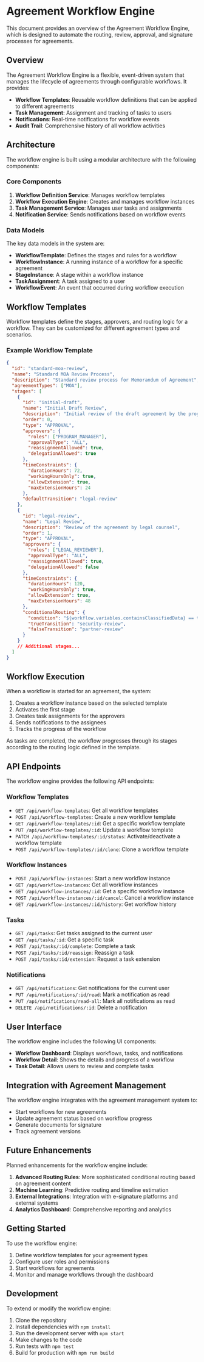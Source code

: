 # Agreement Workflow Engine

This document provides an overview of the Agreement Workflow Engine, which is designed to automate the routing, review, approval, and signature processes for agreements.

## Overview

The Agreement Workflow Engine is a flexible, event-driven system that manages the lifecycle of agreements through configurable workflows. It provides:

- **Workflow Templates**: Reusable workflow definitions that can be applied to different agreements
- **Task Management**: Assignment and tracking of tasks to users
- **Notifications**: Real-time notifications for workflow events
- **Audit Trail**: Comprehensive history of all workflow activities

## Architecture

The workflow engine is built using a modular architecture with the following components:

### Core Components

1. **Workflow Definition Service**: Manages workflow templates
2. **Workflow Execution Engine**: Creates and manages workflow instances
3. **Task Management Service**: Manages user tasks and assignments
4. **Notification Service**: Sends notifications based on workflow events

### Data Models

The key data models in the system are:

- **WorkflowTemplate**: Defines the stages and rules for a workflow
- **WorkflowInstance**: A running instance of a workflow for a specific agreement
- **StageInstance**: A stage within a workflow instance
- **TaskAssignment**: A task assigned to a user
- **WorkflowEvent**: An event that occurred during workflow execution

## Workflow Templates

Workflow templates define the stages, approvers, and routing logic for a workflow. They can be customized for different agreement types and scenarios.

### Example Workflow Template

```json
{
  "id": "standard-moa-review",
  "name": "Standard MOA Review Process",
  "description": "Standard review process for Memorandum of Agreement",
  "agreementTypes": ["MOA"],
  "stages": [
    {
      "id": "initial-draft",
      "name": "Initial Draft Review",
      "description": "Initial review of the draft agreement by the program manager",
      "order": 0,
      "type": "APPROVAL",
      "approvers": {
        "roles": ["PROGRAM_MANAGER"],
        "approvalType": "ALL",
        "reassignmentAllowed": true,
        "delegationAllowed": true
      },
      "timeConstraints": {
        "durationHours": 72,
        "workingHoursOnly": true,
        "allowExtension": true,
        "maxExtensionHours": 24
      },
      "defaultTransition": "legal-review"
    },
    {
      "id": "legal-review",
      "name": "Legal Review",
      "description": "Review of the agreement by legal counsel",
      "order": 1,
      "type": "APPROVAL",
      "approvers": {
        "roles": ["LEGAL_REVIEWER"],
        "approvalType": "ALL",
        "reassignmentAllowed": true,
        "delegationAllowed": false
      },
      "timeConstraints": {
        "durationHours": 120,
        "workingHoursOnly": true,
        "allowExtension": true,
        "maxExtensionHours": 48
      },
      "conditionalRouting": {
        "condition": "${workflow.variables.containsClassifiedData} == true",
        "trueTransition": "security-review",
        "falseTransition": "partner-review"
      }
    }
    // Additional stages...
  ]
}
```

## Workflow Execution

When a workflow is started for an agreement, the system:

1. Creates a workflow instance based on the selected template
2. Activates the first stage
3. Creates task assignments for the approvers
4. Sends notifications to the assignees
5. Tracks the progress of the workflow

As tasks are completed, the workflow progresses through its stages according to the routing logic defined in the template.

## API Endpoints

The workflow engine provides the following API endpoints:

### Workflow Templates

- `GET /api/workflow-templates`: Get all workflow templates
- `POST /api/workflow-templates`: Create a new workflow template
- `GET /api/workflow-templates/:id`: Get a specific workflow template
- `PUT /api/workflow-templates/:id`: Update a workflow template
- `PATCH /api/workflow-templates/:id/status`: Activate/deactivate a workflow template
- `POST /api/workflow-templates/:id/clone`: Clone a workflow template

### Workflow Instances

- `POST /api/workflow-instances`: Start a new workflow instance
- `GET /api/workflow-instances`: Get all workflow instances
- `GET /api/workflow-instances/:id`: Get a specific workflow instance
- `POST /api/workflow-instances/:id/cancel`: Cancel a workflow instance
- `GET /api/workflow-instances/:id/history`: Get workflow history

### Tasks

- `GET /api/tasks`: Get tasks assigned to the current user
- `GET /api/tasks/:id`: Get a specific task
- `POST /api/tasks/:id/complete`: Complete a task
- `POST /api/tasks/:id/reassign`: Reassign a task
- `POST /api/tasks/:id/extension`: Request a task extension

### Notifications

- `GET /api/notifications`: Get notifications for the current user
- `PUT /api/notifications/:id/read`: Mark a notification as read
- `PUT /api/notifications/read-all`: Mark all notifications as read
- `DELETE /api/notifications/:id`: Delete a notification

## User Interface

The workflow engine includes the following UI components:

- **Workflow Dashboard**: Displays workflows, tasks, and notifications
- **Workflow Detail**: Shows the details and progress of a workflow
- **Task Detail**: Allows users to review and complete tasks

## Integration with Agreement Management

The workflow engine integrates with the agreement management system to:

- Start workflows for new agreements
- Update agreement status based on workflow progress
- Generate documents for signature
- Track agreement versions

## Future Enhancements

Planned enhancements for the workflow engine include:

1. **Advanced Routing Rules**: More sophisticated conditional routing based on agreement content
2. **Machine Learning**: Predictive routing and timeline estimation
3. **External Integrations**: Integration with e-signature platforms and external systems
4. **Analytics Dashboard**: Comprehensive reporting and analytics

## Getting Started

To use the workflow engine:

1. Define workflow templates for your agreement types
2. Configure user roles and permissions
3. Start workflows for agreements
4. Monitor and manage workflows through the dashboard

## Development

To extend or modify the workflow engine:

1. Clone the repository
2. Install dependencies with `npm install`
3. Run the development server with `npm start`
4. Make changes to the code
5. Run tests with `npm test`
6. Build for production with `npm run build`

